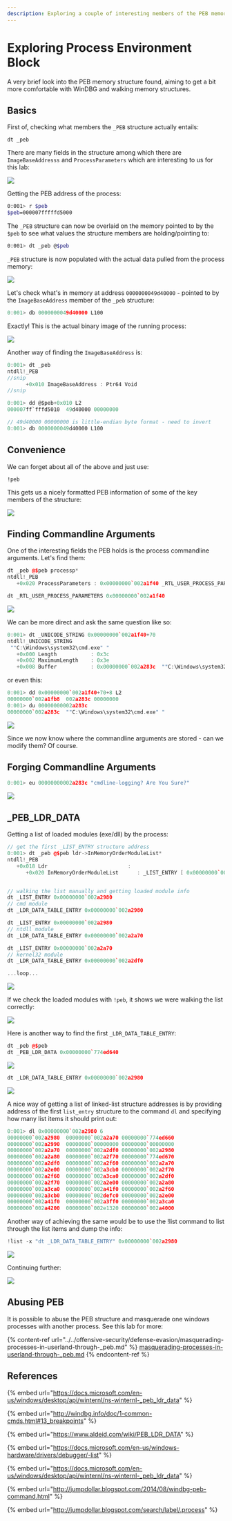 ```yaml
---
description: Exploring a couple of interesting members of the PEB memory structure fields
---
```


# Exploring Process Environment Block

A very brief look into the PEB memory structure found, aiming to get a bit more comfortable with WinDBG and walking memory structures.

## Basics

First of, checking what members the `_PEB` structure actually entails:

```
dt _peb
```

There are many fields in the structure among which there are `ImageBaseAddresss` and `ProcessParameters` which are interesting to us for this lab:

![](../../.gitbook/assets/peb-structure.png)

Getting the PEB address of the process:

```bash
0:001> r $peb
$peb=000007fffffd5000
```

The `_PEB` structure can now be overlaid on the memory pointed to by the `$peb` to see what values the structure members are holding/pointing to:

```bash
0:001> dt _peb @$peb
```

`_PEB` structure is now populated with the actual data pulled from the process memory:

![](../../.gitbook/assets/peb-overlay.png)

Let's check what's in memory at address `0000000049d40000` - pointed to by the `ImageBaseAddress` member of the `_peb` structure:

```cpp
0:001> db 0000000049d40000 L100
```

Exactly! This is the actual binary image of the running process:

![](../../.gitbook/assets/peb-baseimage.png)

Another way of finding the `ImageBaseAddress` is:

```csharp
0:001> dt _peb
ntdll!_PEB
//snip
      +0x010 ImageBaseAddress : Ptr64 Void
//snip

0:001> dd @$peb+0x010 L2
000007ff`fffd5010  49d40000 00000000

// 49d40000 00000000 is little-endian byte format - need to invert
0:001> db 0000000049d40000 L100
```

## Convenience

We can forget about all of the above and just use:

```
!peb
```

This gets us a nicely formatted PEB information of some of the key members of the structure:

![](../../.gitbook/assets/peb.png)

## Finding Commandline Arguments

One of the interesting fields the PEB holds is the process commandline arguments. Let's find them:

```cpp
dt _peb @$peb processp*
ntdll!_PEB
   +0x020 ProcessParameters : 0x00000000`002a1f40 _RTL_USER_PROCESS_PARAMETERS

dt _RTL_USER_PROCESS_PARAMETERS 0x00000000`002a1f40
```

![](../../.gitbook/assets/peb-cmdline.png)

We can be more direct and ask the same question like so:

```cpp
0:001> dt _UNICODE_STRING 0x00000000`002a1f40+70
ntdll!_UNICODE_STRING
 ""C:\Windows\system32\cmd.exe" "
   +0x000 Length           : 0x3c
   +0x002 MaximumLength    : 0x3e
   +0x008 Buffer           : 0x00000000`002a283c  ""C:\Windows\system32\cmd.exe" "
```

or even this:

```cpp
0:001> dd 0x00000000`002a1f40+70+8 L2
00000000`002a1fb8  002a283c 00000000
0:001> du 00000000002a283c
00000000`002a283c  ""C:\Windows\system32\cmd.exe" "
```

![](<../../.gitbook/assets/peb-cmdline2 (1).png>)

Since we now know where the commandline arguments are stored - can we modify them? Of course.

## Forging Commandline Arguments

```cpp
0:001> eu 00000000002a283c "cmdline-logging? Are You Sure?"
```

![](../../.gitbook/assets/peb-cmdline3.png)

## \_PEB\_LDR\_DATA <a href="#_peb_ldr_data-structure" id="_peb_ldr_data-structure"></a>

Getting a list of loaded modules (exe/dll) by the process:

```cpp
// get the first _LIST_ENTRY structure address
0:001> dt _peb @$peb ldr->InMemoryOrderModuleList*
ntdll!_PEB
   +0x018 Ldr                          : 
      +0x020 InMemoryOrderModuleList      : _LIST_ENTRY [ 0x00000000`002a2980 - 0x00000000`002a1e40 ]


// walking the list manually and getting loaded module info
dt _LIST_ENTRY 0x00000000`002a2980
// cmd module
dt _LDR_DATA_TABLE_ENTRY 0x00000000`002a2980

dt _LIST_ENTRY 0x00000000`002a2980 
// ntdll module
dt _LDR_DATA_TABLE_ENTRY 0x00000000`002a2a70

dt _LIST_ENTRY 0x00000000`002a2a70
// kernel32 module
dt _LDR_DATA_TABLE_ENTRY 0x00000000`002a2df0

...loop...
```

![](../../.gitbook/assets/peb-modulelist.png)

If we check the loaded modules with `!peb`, it shows we were walking the list correctly:

![](../../.gitbook/assets/peb-modules2.png)

Here is another way to find the first `_LDR_DATA_TABLE_ENTRY`:

```cpp
dt _peb @$peb
dt _PEB_LDR_DATA 0x00000000`774ed640
```

![](../../.gitbook/assets/peb-manual1.png)

```cpp
dt _LDR_DATA_TABLE_ENTRY 0x00000000`002a2980
```

![](../../.gitbook/assets/peb-manual2.png)

A nice way of getting a list of linked-list structure addresses is by providing address of the first `list_entry` structure to the command `dl` and specifying how many list items it should print out:

```cpp
0:001> dl 0x00000000`002a2980 6
00000000`002a2980  00000000`002a2a70 00000000`774ed660
00000000`002a2990  00000000`00000000 00000000`00000000
00000000`002a2a70  00000000`002a2df0 00000000`002a2980
00000000`002a2a80  00000000`002a2f70 00000000`774ed670
00000000`002a2df0  00000000`002a2f60 00000000`002a2a70
00000000`002a2e00  00000000`002a3cb0 00000000`002a2f70
00000000`002a2f60  00000000`002a3ca0 00000000`002a2df0
00000000`002a2f70  00000000`002a2e00 00000000`002a2a80
00000000`002a3ca0  00000000`002a41f0 00000000`002a2f60
00000000`002a3cb0  00000000`002defc0 00000000`002a2e00
00000000`002a41f0  00000000`002a3ff0 00000000`002a3ca0
00000000`002a4200  00000000`002e1320 00000000`002a4000
```

Another way of achieving the same would be to use the !list command to list through the list items and dump the info:

```cpp
!list -x "dt _LDR_DATA_TABLE_ENTRY" 0x00000000`002a2980
```

![](<../../.gitbook/assets/peb-dll-automated (1).gif>)

Continuing further:

![](../../.gitbook/assets/peb-dll-automated2.gif)

## Abusing PEB

It is possible to abuse the PEB structure and masquerade one windows processes with another process. See this lab for more:

{% content-ref url="../../offensive-security/defense-evasion/masquerading-processes-in-userland-through-_peb.md" %}
[masquerading-processes-in-userland-through-\_peb.md](../../offensive-security/defense-evasion/masquerading-processes-in-userland-through-\_peb.md)
{% endcontent-ref %}

## References

{% embed url="https://docs.microsoft.com/en-us/windows/desktop/api/winternl/ns-winternl-_peb_ldr_data" %}

{% embed url="http://windbg.info/doc/1-common-cmds.html#13_breakpoints" %}

{% embed url="https://www.aldeid.com/wiki/PEB_LDR_DATA" %}

{% embed url="https://docs.microsoft.com/en-us/windows-hardware/drivers/debugger/-list" %}

{% embed url="https://docs.microsoft.com/en-us/windows/desktop/api/winternl/ns-winternl-_peb_ldr_data" %}

{% embed url="http://jumpdollar.blogspot.com/2014/08/windbg-peb-command.html" %}

{% embed url="http://jumpdollar.blogspot.com/search/label/.process" %}
